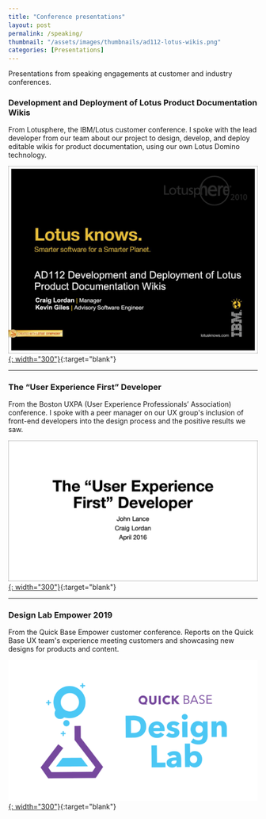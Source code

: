 ```yaml
---
title: "Conference presentations"
layout: post
permalink: /speaking/
thumbnail: "/assets/images/thumbnails/ad112-lotus-wikis.png"
categories: [Presentations]
---
```

Presentations from speaking engagements at customer and industry conferences.

### Development and Deployment of Lotus Product Documentation Wikis
From Lotusphere, the IBM/Lotus customer conference. I spoke with the lead developer from our team about our project to design, develop, and deploy editable wikis for product documentation, using our own Lotus Domino technology.

[![](/assets/images/ad112-lotus-wikis.png){: width="300"}](/assets/pdf/ad112-lotus-wikis.pdf){:target="blank"}

---

### The “User Experience First” Developer
From the Boston UXPA (User Experience Professionals’ Association) conference. I spoke with a peer manager on our UX group's inclusion of front-end developers into the design process and the positive results we saw.

[![](/assets/images/ux-first-developer.png){: width="300"}](/assets/pdf/ux-first-developer.pdf){:target="blank"}

---

### Design Lab Empower 2019
From the Quick Base Empower customer conference. Reports on the Quick Base UX team's experience meeting customers and showcasing new designs for products and content.

[![](/assets/images/empower-2019.png){: width="300"}](/assets/pdf/empower-2019.pdf){:target="blank"}
